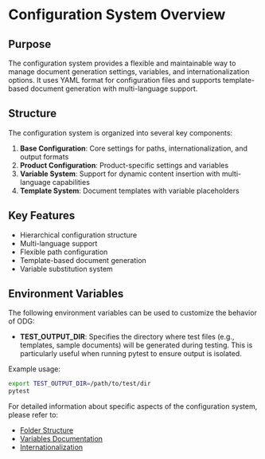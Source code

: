 # Configuration System Overview

## Purpose
The configuration system provides a flexible and maintainable way to manage document generation settings, variables, and internationalization options. It uses YAML format for configuration files and supports template-based document generation with multi-language support.

## Structure
The configuration system is organized into several key components:

1. **Base Configuration**: Core settings for paths, internationalization, and output formats
2. **Product Configuration**: Product-specific settings and variables
3. **Variable System**: Support for dynamic content insertion with multi-language capabilities
4. **Template System**: Document templates with variable placeholders

## Key Features
- Hierarchical configuration structure
- Multi-language support
- Flexible path configuration
- Template-based document generation
- Variable substitution system

## Environment Variables

The following environment variables can be used to customize the behavior of ODG:

- **TEST_OUTPUT_DIR**: Specifies the directory where test files (e.g., templates, sample documents) will be generated during testing. This is particularly useful when running pytest to ensure output is isolated.

Example usage:
```bash
export TEST_OUTPUT_DIR=/path/to/test/dir
pytest
```

For detailed information about specific aspects of the configuration system, please refer to:
- [Folder Structure](folder_structure.md)
- [Variables Documentation](variables.md)
- [Internationalization](internationalization.md)

